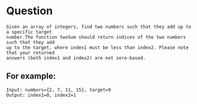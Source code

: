 # Question
	Given an array of integers, find two numbers such that they add up to a specific target
	number.The function twoSum should return indices of the two numbers such that they add
	up to the target, where index1 must be less than index2. Please note that your returned
	answers (both index1 and index2) are not zero-based.

	
## For example:
	Input: numbers={2, 7, 11, 15}, target=9
	Output: index1=0, index2=1
